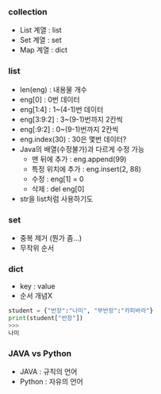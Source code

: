 ### collection
- List 계열 : list
- Set 계열 : set
- Map 계열 : dict
### list
- len(eng) : 내용물 개수 
- eng[0] : 0번 데이터 
- eng[1:4] : 1~(4-1)번 데이터
- eng[3:9:2] : 3~(9-1)번까지 2칸씩
- eng[:9:2] : 0~(9-1)번까지 2칸씩
- eng.index(30) : 30은 몇번 데이터?
- Java의 배열(수정불가)과 다르게 수정 가능
    - 맨 뒤에 추가 : eng.append(99)
    - 특정 위치에 추가 : eng.insert(2, 88)
    - 수정 : eng[1] = 0
    - 삭제 : del eng[0]
- str을 list처럼 사용하기도
### set
- 중복 제거 (뭔가 좀...)
- 무작위 순서
### dict
- key : value
- 순서 개념X
```py
student = {"반장":"나미", "부반장":"카피바라"}
print(student["반장"])
>>>
나미
```
### JAVA vs Python
- JAVA : 규칙의 언어
- Python : 자유의 언어